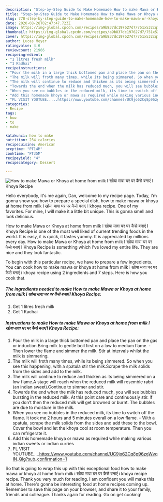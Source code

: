 ```yaml
---
description: "Step-by-Step Guide to Make Homemade How to make Mawa or Khoya at home from milk I खोया मावा घर पर कैसे बनाएं I Khoya Recipe"
title: "Step-by-Step Guide to Make Homemade How to make Mawa or Khoya at home from milk I खोया मावा घर पर कैसे बनाएं I Khoya Recipe"
slug: 770-step-by-step-guide-to-make-homemade-how-to-make-mawa-or-khoya-at-home-from-milk-i-i-khoya-recipe
date: 2020-08-28T02:47:47.723Z
image: https://img-global.cpcdn.com/recipes/a9b837dc197627d7/751x532cq70/how-to-make-mawa-or-khoya-at-home-from-milk-i-खोया-मावा-घर-पर-कैसे-बनाएं-i-khoya-recipe-recipe-main-photo.jpg
thumbnail: https://img-global.cpcdn.com/recipes/a9b837dc197627d7/751x532cq70/how-to-make-mawa-or-khoya-at-home-from-milk-i-खोया-मावा-घर-पर-कैसे-बनाएं-i-khoya-recipe-recipe-main-photo.jpg
cover: https://img-global.cpcdn.com/recipes/a9b837dc197627d7/751x532cq70/how-to-make-mawa-or-khoya-at-home-from-milk-i-खोया-मावा-घर-पर-कैसे-बनाएं-i-khoya-recipe-recipe-main-photo.jpg
author: Lucas Meyer
ratingvalue: 4.6
reviewcount: 21966
recipeingredient:
- "1 litres fresh milk"
- "1 Kadhai"
recipeinstructions:
- "Pour the milk in a large thick bottomed pan and place the pan on the gas or induction.Bring milk to gentle boil first on a low to medium flame. Then lower the flame and simmer the milk. Stir at intervals whilst the milk is simmering."
- "The milk will froth many times, while its being simmered. So when you see this happening, with a spatula stir the milk.Scrape the milk solids from the sides and add to the milk."
- "The milk will continue to reduce and thicken as its being simmered on a low flame.A stage will reach when the reduced milk will resemble rabri (an indian sweet).Continue to simmer and stir."
- "Towards the end when the milk has reduced much, you will see bubbles bursting in the reduced milk. At this point care and continuously stir. If you don&#39;t then the reduced milk will get browned or burnt. The bubbles are due to moisture in the milk."
- "When you see no bubbles in the reduced milk, its time to switch off the flame. It took me 2 hours and 5 minutes overall on a low flame. With a spatula, scrape the milk solids from the sides and add these to the bowl. Cover the bowl and let the khoya cool at room temperature. Then you can refrigerate it."
- "Add this homemade khoya or mawa as required while making various indian sweets or indian curries"
- "PL VISIT YOUTUBE.....https://www.youtube.com/channel/UC9jo62Cq8p96zgWvqIN_Qlg?sub_confirmation=1"
categories:
- Recipe
tags:
- how
- to
- make

katakunci: how to make 
nutrition: 234 calories
recipecuisine: American
preptime: "PT14M"
cooktime: "PT35M"
recipeyield: "4"
recipecategory: Dessert

---
```



![How to make Mawa or Khoya at home from milk I खोया मावा घर पर कैसे बनाएं I Khoya Recipe](https://img-global.cpcdn.com/recipes/a9b837dc197627d7/751x532cq70/how-to-make-mawa-or-khoya-at-home-from-milk-i-खोया-मावा-घर-पर-कैसे-बनाएं-i-khoya-recipe-recipe-main-photo.jpg)

Hello everybody, it's me again, Dan, welcome to my recipe page. Today, I'm gonna show you how to prepare a special dish, how to make mawa or khoya at home from milk i खोया मावा घर पर कैसे बनाएं i khoya recipe. One of my favorites. For mine, I will make it a little bit unique. This is gonna smell and look delicious.



How to make Mawa or Khoya at home from milk I खोया मावा घर पर कैसे बनाएं I Khoya Recipe is one of the most well liked of current trending foods in the world. It is easy, it is quick, it tastes yummy. It is appreciated by millions every day. How to make Mawa or Khoya at home from milk I खोया मावा घर पर कैसे बनाएं I Khoya Recipe is something which I've loved my entire life. They are nice and they look fantastic.


To begin with this particular recipe, we have to prepare a few ingredients. You can cook how to make mawa or khoya at home from milk i खोया मावा घर पर कैसे बनाएं i khoya recipe using 2 ingredients and 7 steps. Here is how you cook that.

<!--inarticleads1-->

##### The ingredients needed to make How to make Mawa or Khoya at home from milk I खोया मावा घर पर कैसे बनाएं I Khoya Recipe:

1. Get 1 litres fresh milk
1. Get 1 Kadhai




<!--inarticleads2-->

##### Instructions to make How to make Mawa or Khoya at home from milk I खोया मावा घर पर कैसे बनाएं I Khoya Recipe:

1. Pour the milk in a large thick bottomed pan and place the pan on the gas or induction.Bring milk to gentle boil first on a low to medium flame. - Then lower the flame and simmer the milk. Stir at intervals whilst the milk is simmering.
1. The milk will froth many times, while its being simmered. So when you see this happening, with a spatula stir the milk.Scrape the milk solids from the sides and add to the milk.
1. The milk will continue to reduce and thicken as its being simmered on a low flame.A stage will reach when the reduced milk will resemble rabri (an indian sweet).Continue to simmer and stir.
1. Towards the end when the milk has reduced much, you will see bubbles bursting in the reduced milk. At this point care and continuously stir. If you don&#39;t then the reduced milk will get browned or burnt. The bubbles are due to moisture in the milk.
1. When you see no bubbles in the reduced milk, its time to switch off the flame. It took me 2 hours and 5 minutes overall on a low flame. - With a spatula, scrape the milk solids from the sides and add these to the bowl. Cover the bowl and let the khoya cool at room temperature. Then you can refrigerate it.
1. Add this homemade khoya or mawa as required while making various indian sweets or indian curries
1. PL VISIT YOUTUBE.....https://www.youtube.com/channel/UC9jo62Cq8p96zgWvqIN_Qlg?sub_confirmation=1




So that is going to wrap this up with this exceptional food how to make mawa or khoya at home from milk i खोया मावा घर पर कैसे बनाएं i khoya recipe recipe. Thank you very much for reading. I am confident you will make this at home. There's gonna be interesting food at home recipes coming up. Remember to save this page on your browser, and share it to your family, friends and colleague. Thanks again for reading. Go on get cooking!
